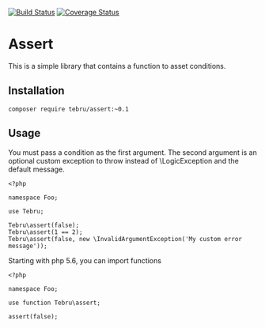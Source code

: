 [![Build Status](https://travis-ci.org/tebru/assert.svg?branch=master)](https://travis-ci.org/tebru/assert)
[![Coverage Status](https://coveralls.io/repos/tebru/assert/badge.svg?branch=master&service=github)](https://coveralls.io/github/tebru/assert?branch=master)

# Assert
This is a simple library that contains a function to asset conditions.

## Installation

```
composer require tebru/assert:~0.1
```

## Usage
You must pass a condition as the first argument.  The second argument is an optional custom exception to throw instead of \LogicException and the default message.

```
<?php

namespace Foo;

use Tebru;

Tebru\assert(false);
Tebru\assert(1 == 2);
Tebru\assert(false, new \InvalidArgumentException('My custom error message'));
```

Starting with php 5.6, you can import functions

```
<?php

namespace Foo;

use function Tebru\assert;

assert(false);
```
